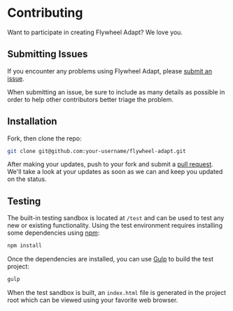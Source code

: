 # Contributing

Want to participate in creating Flywheel Adapt? We love you.

## Submitting Issues

If you encounter any problems using Flywheel Adapt, please [submit an issue](https://github.com/Flywheel-Co/flywheel-adapt/issues). 

When submitting an issue, be sure to include as many details as possible in order to help other contributors better triage the problem. 

## Installation

Fork, then clone the repo:

```sh
git clone git@github.com:your-username/flywheel-adapt.git
```

After making your updates, push to your fork and submit a [pull request](https://github.com/flywheel-co/flywheel-adapt/compare/). We'll take a look at your updates as soon as we can and keep you updated on the status. 

## Testing

The built-in testing sandbox is located at `/test` and can be used to test any new or existing functionality. Using the test environment requires installing some dependencies using [npm](https://www.npmjs.com/):

```sh
npm install
```

Once the dependencies are installed, you can use [Gulp](http://gulpjs.com/) to build the test project:

```sh 
gulp
```

When the test sandbox is built, an `index.html` file is generated in the project root which can be viewed using your favorite web browser.
